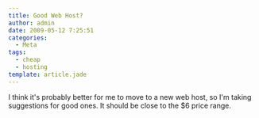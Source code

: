 ```yaml
---
title: Good Web Host?
author: admin
date: 2009-05-12 7:25:51
categories:
  - Meta
tags: 
  - cheap
  - hosting
template: article.jade
---
```


I think it's probably better for me to move to a new web host, so I'm taking suggestions for good ones. It should be close to the $6 price range.
